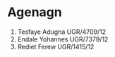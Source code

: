 # Agenagn

1. Tesfaye Adugna   UGR/4709/12
2. Endale Yohannes  UGR/7379/12
3. Rediet Ferew     UGR/1415/12